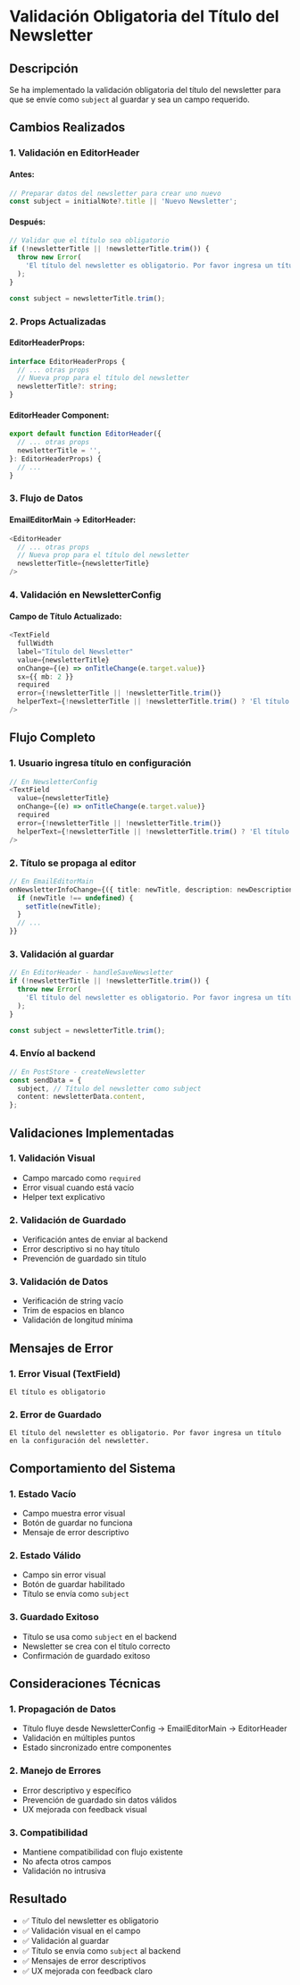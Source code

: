 # Validación Obligatoria del Título del Newsletter

## Descripción

Se ha implementado la validación obligatoria del título del newsletter para que se envíe como `subject` al guardar y sea un campo requerido.

## Cambios Realizados

### 1. **Validación en EditorHeader**

#### Antes:

```typescript
// Preparar datos del newsletter para crear uno nuevo
const subject = initialNote?.title || 'Nuevo Newsletter';
```

#### Después:

```typescript
// Validar que el título sea obligatorio
if (!newsletterTitle || !newsletterTitle.trim()) {
  throw new Error(
    'El título del newsletter es obligatorio. Por favor ingresa un título en la configuración del newsletter.'
  );
}

const subject = newsletterTitle.trim();
```

### 2. **Props Actualizadas**

#### EditorHeaderProps:

```typescript
interface EditorHeaderProps {
  // ... otras props
  // Nueva prop para el título del newsletter
  newsletterTitle?: string;
}
```

#### EditorHeader Component:

```typescript
export default function EditorHeader({
  // ... otras props
  newsletterTitle = '',
}: EditorHeaderProps) {
  // ...
}
```

### 3. **Flujo de Datos**

#### EmailEditorMain → EditorHeader:

```typescript
<EditorHeader
  // ... otras props
  // Nueva prop para el título del newsletter
  newsletterTitle={newsletterTitle}
/>
```

### 4. **Validación en NewsletterConfig**

#### Campo de Título Actualizado:

```typescript
<TextField
  fullWidth
  label="Título del Newsletter"
  value={newsletterTitle}
  onChange={(e) => onTitleChange(e.target.value)}
  sx={{ mb: 2 }}
  required
  error={!newsletterTitle || !newsletterTitle.trim()}
  helperText={!newsletterTitle || !newsletterTitle.trim() ? 'El título es obligatorio' : ''}
/>
```

## Flujo Completo

### 1. **Usuario ingresa título en configuración**

```typescript
// En NewsletterConfig
<TextField
  value={newsletterTitle}
  onChange={(e) => onTitleChange(e.target.value)}
  required
  error={!newsletterTitle || !newsletterTitle.trim()}
  helperText={!newsletterTitle || !newsletterTitle.trim() ? 'El título es obligatorio' : ''}
/>
```

### 2. **Título se propaga al editor**

```typescript
// En EmailEditorMain
onNewsletterInfoChange={({ title: newTitle, description: newDescription }) => {
  if (newTitle !== undefined) {
    setTitle(newTitle);
  }
  // ...
}}
```

### 3. **Validación al guardar**

```typescript
// En EditorHeader - handleSaveNewsletter
if (!newsletterTitle || !newsletterTitle.trim()) {
  throw new Error(
    'El título del newsletter es obligatorio. Por favor ingresa un título en la configuración del newsletter.'
  );
}

const subject = newsletterTitle.trim();
```

### 4. **Envío al backend**

```typescript
// En PostStore - createNewsletter
const sendData = {
  subject, // Título del newsletter como subject
  content: newsletterData.content,
};
```

## Validaciones Implementadas

### 1. **Validación Visual**

- Campo marcado como `required`
- Error visual cuando está vacío
- Helper text explicativo

### 2. **Validación de Guardado**

- Verificación antes de enviar al backend
- Error descriptivo si no hay título
- Prevención de guardado sin título

### 3. **Validación de Datos**

- Verificación de string vacío
- Trim de espacios en blanco
- Validación de longitud mínima

## Mensajes de Error

### 1. **Error Visual (TextField)**

```
El título es obligatorio
```

### 2. **Error de Guardado**

```
El título del newsletter es obligatorio. Por favor ingresa un título en la configuración del newsletter.
```

## Comportamiento del Sistema

### 1. **Estado Vacío**

- Campo muestra error visual
- Botón de guardar no funciona
- Mensaje de error descriptivo

### 2. **Estado Válido**

- Campo sin error visual
- Botón de guardar habilitado
- Título se envía como `subject`

### 3. **Guardado Exitoso**

- Título se usa como `subject` en el backend
- Newsletter se crea con el título correcto
- Confirmación de guardado exitoso

## Consideraciones Técnicas

### 1. **Propagación de Datos**

- Título fluye desde NewsletterConfig → EmailEditorMain → EditorHeader
- Validación en múltiples puntos
- Estado sincronizado entre componentes

### 2. **Manejo de Errores**

- Error descriptivo y específico
- Prevención de guardado sin datos válidos
- UX mejorada con feedback visual

### 3. **Compatibilidad**

- Mantiene compatibilidad con flujo existente
- No afecta otros campos
- Validación no intrusiva

## Resultado

- ✅ Título del newsletter es obligatorio
- ✅ Validación visual en el campo
- ✅ Validación al guardar
- ✅ Título se envía como `subject` al backend
- ✅ Mensajes de error descriptivos
- ✅ UX mejorada con feedback claro
